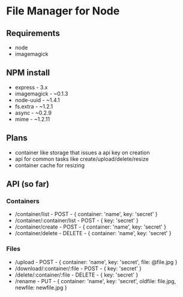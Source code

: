 # File Manager for Node
## Requirements
* node
* imagemagick

## NPM install
* express - 3.x
* imagemagick - ~0.1.3
* node-uuid - ~1.4.1
* fs.extra - ~1.2.1
* async - ~0.2.9
* mime - ~1.2.11

## Plans
* container like storage that issues a api key on creation
* api for common tasks like create/upload/delete/resize
* container cache for resizing

## API (so far)
### Containers
* /container/list - POST - { container: 'name', key: 'secret' }
* /container/:container/list - POST - { key: 'secret' }
* /container/create - POST - { container: 'name', key: 'secret' }
* /container/delete - DELETE - { container: 'name', key: 'secret' }

### Files
* /upload - POST - { container: 'name', key: 'secret', file: @file.jpg }
* /download/:container/:file - POST - { key: 'secret' }
* /delete/:container/:file - DELETE - { key: 'secret' }
* /rename - PUT - { container: 'name', key: 'secret', oldfile: file.jpg, newfile: newfile.jpg }
